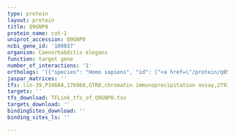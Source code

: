 ```yaml
---
type: protein
layout: protein
title: Q9GNP0
protein_name: cat-1
uniprot_accession: Q9GNP0
ncbi_gene_id: '180837'
organism: Caenorhabditis elegans
function: target gene
number_of_interactions: '1'
orthologs: '[{"species": "Homo sapiens", "id": ["<a href=\"/protein/q05940\">Q05940</a>", "<a href=\"/protein/p54219\">P54219</a>"]}, {"species": "Mus musculus", "id": ["<a href=\"/protein/q8bru6\">Q8BRU6</a>", "<a href=\"/protein/q8r090\">Q8R090</a>"]}, {"species": "Rattus norvegicus", "id": ["A0A0G2JSJ6", "F1LSA7"]}, {"species": "Drosophila melanogaster", "id": ["Q86NW1"]}, {"species": "Danio rerio", "id": ["<a href=\"/protein/f1qvv1\">F1QVV1</a>"]}]'
jaspar_matrices: ''
tfs: lin-39,P34684,176068,GTRD,chromatin immunoprecipitation assay,27924024%5Buid%5D,No
targets: ''
tfs_download: TFLink_tfs_of_Q9GNP0.tsv
targets_download: ''
bindingSites_download: ''
binding_sites_ls: ''

---
```

